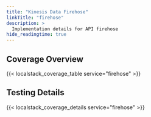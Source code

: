 ```yaml
---
title: "Kinesis Data Firehose"
linkTitle: "firehose"
description: >
  Implementation details for API firehose
hide_readingtime: true
---
```


## Coverage Overview

{{< localstack_coverage_table service="firehose" >}}

## Testing Details

{{< localstack_coverage_details service="firehose" >}}
